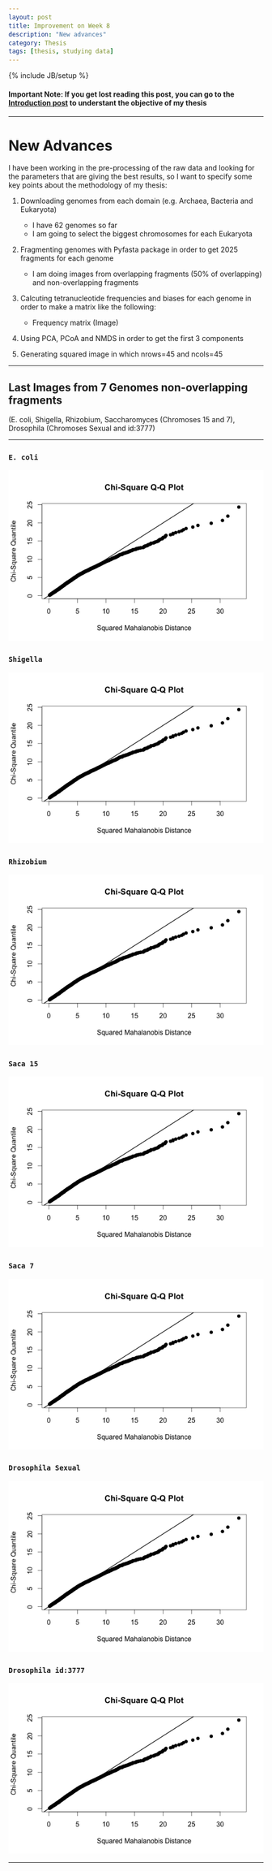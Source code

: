 ```yaml
---
layout: post
title: Improvement on Week 8
description: "New advances"
category: Thesis
tags: [thesis, studying data]
---
```


{% include JB/setup %}

#### Important Note: If you get lost reading this post, you can go to the [Introduction post](http://kamynz.github.io/thesis/2015/07/30/Introduction-of-Thesis/) to understant the objective of my thesis

------

# New Advances

I have been working in the pre-processing of the raw data and looking for the parameters that are giving the best results, so I
want to specify some key points about the methodology of my thesis:

1. Downloading genomes from each domain (e.g. Archaea, Bacteria and Eukaryota)

    * I have 62 genomes so far
    * I am going to select the biggest chromosomes for each Eukaryota

2. Fragmenting genomes with Pyfasta package in order to get 2025 fragments for each genome

    * I am doing images from overlapping fragments (50% of overlapping) and non-overlapping fragments

3. Calcuting tetranucleotide frequencies and biases for each genome in order to make a matrix like the following:

    * Frequency matrix (Image)

4. Using PCA, PCoA and NMDS in order to get the first 3 components

5. Generating squared image in which nrows=45 and ncols=45

------

## Last Images from 7 Genomes non-overlapping fragments

(E. coli, Shigella, Rhizobium, Saccharomyces (Chromoses 15 and 7), Drosophila (Chromoses Sexual and id:3777)

------------

### ``E. coli``

![center](/Figs/Semana4/Ecoli/Ecoli_MardiaTest_qqplot.png)

### ``Shigella``

![center](/Figs/Semana4/Ecoli/Ecoli_MardiaTest_qqplot.png)


### ``Rhizobium``

![center](/Figs/Semana4/Ecoli/Ecoli_MardiaTest_qqplot.png)

### ``Saca 15``

![center](/Figs/Semana4/Ecoli/Ecoli_MardiaTest_qqplot.png)

### ``Saca 7``

![center](/Figs/Semana4/Ecoli/Ecoli_MardiaTest_qqplot.png)

### ``Drosophila Sexual``

![center](/Figs/Semana4/Ecoli/Ecoli_MardiaTest_qqplot.png)

### ``Drosophila id:3777``

![center](/Figs/Semana4/Ecoli/Ecoli_MardiaTest_qqplot.png)








------
